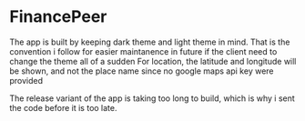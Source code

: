 # FinancePeer
The app is built by keeping dark theme and light theme in mind. That is the convention i follow for easier maintanence in future if the client need to change the theme all of a sudden
For location, the latitude and longitude will be shown, and not the place name since no google maps api key were provided

The release variant of the app is taking too long to build, which is why i sent the code before it is too late.
